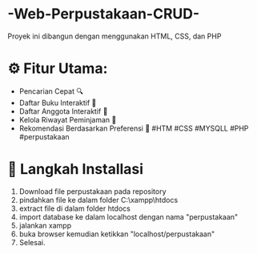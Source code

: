 # -Web-Perpustakaan-CRUD-
Proyek ini dibangun dengan menggunakan HTML, CSS, dan PHP

# ⚙️ Fitur Utama:
- Pencarian Cepat 🔍
- Daftar Buku Interaktif 📖
- Daftar Anggota Interaktif 📖
- Kelola Riwayat Peminjaman 📅
- Rekomendasi Berdasarkan Preferensi 🌟
  #HTM #CSS #MYSQLL #PHP #perpustakaan

# 📖 Langkah Installasi
1. Download file perpustakaan pada repository
2. pindahkan file ke dalam folder C:\xampp\htdocs
3. extract file di dalam folder htdocs
4. import database ke dalam localhost dengan nama "perpustakaan"
5. jalankan xampp
6. buka browser kemudian ketikkan "localhost/perpustakaan"
7. Selesai.
